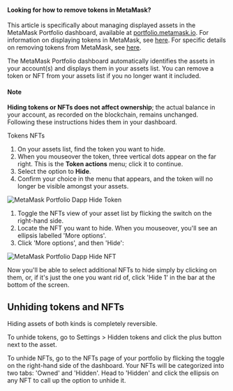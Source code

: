 
#### Looking for how to remove tokens in MetaMask?


This article is specifically about managing displayed assets in the MetaMask Portfolio dashboard, available at [portfolio.metamask.io](https://portfolio.metamask.io/). For information on displaying tokens in MetaMask, see [here](https://support.metamask.io/hc/en-us/articles/360015489031). For specific details on removing tokens from MetaMask, see [here](https://support.metamask.io/hc/en-us/articles/360058451852). 



The MetaMask Portfolio dashboard automatically identifies the assets in your account(s) and displays them in your assets list. You can remove a token or NFT from your assets list if you no longer want it included.



#### Note


**Hiding tokens or NFTs does not affect ownership**; the actual balance in your account, as recorded on the blockchain, remains unchanged. Following these instructions hides them in your dashboard.





Tokens NFTs


1. On your assets list, find the token you want to hide.
2. When you mouseover the token, three vertical dots appear on the far right. This is the **Token actions** menu; click it to continue.
3. Select the option to **Hide**.
4. Confirm your choice in the menu that appears, and the token will no longer be visible amongst your assets.


![MetaMask Portfolio Dapp Hide Token](https://support.metamask.io/hc/article_attachments/12507186389915)




1. Toggle the NFTs view of your asset list by flicking the switch on the right-hand side.
2. Locate the NFT you want to hide. When you mouseover, you'll see an ellipsis labelled 'More options'.
3. Click 'More options', and then 'Hide':


![MetaMask Portfolio Dapp Hide NFT](https://support.metamask.io/hc/article_attachments/12507212359579)

Now you'll be able to select additional NFTs to hide simply by clicking on them, or, if it's just the one you want rid of, click 'Hide 1' in the bar at the bottom of the screen.



Unhiding tokens and NFTs
------------------------


Hiding assets of both kinds is completely reversible.


To unhide tokens, go to Settings > Hidden tokens and click the plus button next to the asset.


To unhide NFTs, go to the NFTs page of your portfolio by flicking the toggle on the right-hand side of the dashboard. Your NFTs will be categorized into two tabs: 'Owned' and 'Hidden'. Head to 'Hidden' and click the ellipsis on any NFT to call up the option to unhide it.

